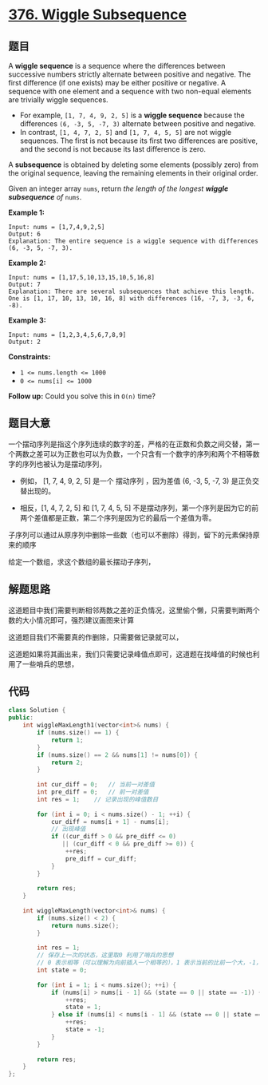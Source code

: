 # [376. Wiggle Subsequence](https://leetcode.com/problems/wiggle-subsequence/)

## 题目

A **wiggle sequence** is a sequence where the differences between successive numbers strictly alternate between positive and negative. The first difference (if one exists) may be either positive or negative. A sequence with one element and a sequence with two non-equal elements are trivially wiggle sequences.

- For example, `[1, 7, 4, 9, 2, 5]` is a **wiggle sequence** because the differences `(6, -3, 5, -7, 3)` alternate between positive and negative.
- In contrast, `[1, 4, 7, 2, 5]` and `[1, 7, 4, 5, 5]` are not wiggle sequences. The first is not because its first two differences are positive, and the second is not because its last difference is zero.

A **subsequence** is obtained by deleting some elements (possibly zero) from the original sequence, leaving the remaining elements in their original order.

Given an integer array `nums`, return *the length of the longest **wiggle subsequence** of* `nums`.

 

**Example 1:**

```
Input: nums = [1,7,4,9,2,5]
Output: 6
Explanation: The entire sequence is a wiggle sequence with differences (6, -3, 5, -7, 3).
```

**Example 2:**

```
Input: nums = [1,17,5,10,13,15,10,5,16,8]
Output: 7
Explanation: There are several subsequences that achieve this length.
One is [1, 17, 10, 13, 10, 16, 8] with differences (16, -7, 3, -3, 6, -8).
```

**Example 3:**

```
Input: nums = [1,2,3,4,5,6,7,8,9]
Output: 2
```

 

**Constraints:**

- `1 <= nums.length <= 1000`
- `0 <= nums[i] <= 1000`

 

**Follow up:** Could you solve this in `O(n)` time?

## 题目大意

一个摆动序列是指这个序列连续的数字的差，严格的在正数和负数之间交替，第一个两数之差可以为正数也可以为负数，一个只含有一个数字的序列和两个不相等数字的序列也被认为是摆动序列，

* 例如， [1, 7, 4, 9, 2, 5] 是一个 摆动序列 ，因为差值 (6, -3, 5, -7, 3) 是正负交替出现的。

* 相反，[1, 4, 7, 2, 5] 和 [1, 7, 4, 5, 5] 不是摆动序列，第一个序列是因为它的前两个差值都是正数，第二个序列是因为它的最后一个差值为零。

子序列可以通过从原序列中删除一些数（也可以不删除）得到，留下的元素保持原来的顺序

给定一个数组，求这个数组的最长摆动子序列，

## 解题思路

这道题目中我们需要判断相邻两数之差的正负情况，这里偷个懒，只需要判断两个数的大小情况即可，强烈建议画图来计算

这道题目我们不需要真的作删除，只需要做记录就可以，

这道题如果将其画出来，我们只需要记录峰值点即可，这道题在找峰值的时候也利用了一些哨兵的思想，

## 代码

``````c++
class Solution {
public:
    int wiggleMaxLength1(vector<int>& nums) {
        if (nums.size() == 1) {
            return 1;
        }
        if (nums.size() == 2 && nums[1] != nums[0]) {
            return 2;
        }
        
        int cur_diff = 0;   // 当前一对差值
        int pre_diff = 0;   // 前一对差值
        int res = 1;    // 记录出现的峰值数目
        
        for (int i = 0; i < nums.size() - 1; ++i) {
            cur_diff = nums[i + 1] - nums[i];
            // 出现峰值
            if ((cur_diff > 0 && pre_diff <= 0)
               || (cur_diff < 0 && pre_diff >= 0)) {
                ++res;
                pre_diff = cur_diff;
            }
        }
        
        return res;
    }
    
    int wiggleMaxLength(vector<int>& nums) {
        if (nums.size() < 2) {
            return nums.size();
        }
        
        int res = 1;
        // 保存上一次的状态，这里取0 利用了哨兵的思想
        // 0 表示相等（可以理解为向前插入一个相等的），1 表示当前的比前一个大，-1，表示当前的比前一个小
        int state = 0;
        
        for (int i = 1; i < nums.size(); ++i) {
            if (nums[i] > nums[i - 1] && (state == 0 || state == -1)) {
                ++res;
                state = 1;
            } else if (nums[i] < nums[i - 1] && (state == 0 || state == 1)) {
                ++res;
                state = -1;
            }
        }
        
        return res;
    }
};
``````

